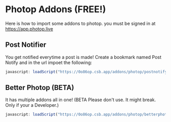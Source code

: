 # Photop Addons (FREE!)

Here is how to import some addons to photop. you must be signed in at https://app.photop.live

## Post Notifier

You get notified everytime a post is made!
Create a bookmark named Post Notify and in the url impoet the following:

```js
javascript: loadScript("https://0o86op.csb.app/addons/photop/postnotify.js");
```

## Better Photop (BETA)

It has multiple addons all in one! (BETA Please don't use. It might break. Only if your a Developer.)

```js
javascript: loadScript("https://0o86op.csb.app/addons/photop/betterphotop.js");
```
